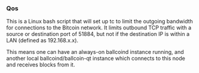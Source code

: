 ### Qos ###

This is a Linux bash script that will set up tc to limit the outgoing bandwidth for connections to the Bitcoin network. It limits outbound TCP traffic with a source or destination port of 51884, but not if the destination IP is within a LAN (defined as 192.168.x.x).

This means one can have an always-on ballcoind instance running, and another local ballcoind/ballcoin-qt instance which connects to this node and receives blocks from it.
